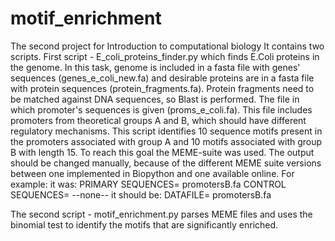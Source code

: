 # motif_enrichment
The second project for Introduction to computational biology
It contains two scripts.
First script - E_coli_proteins_finder.py which finds E.Coli proteins in the genome. In this task, genome is included in a fasta file with genes' sequences (genes_e_coli_new.fa) and desirable proteins are in a fasta file with protein sequences (protein_fragments.fa). Protein fragments need to be matched against DNA sequences, so Blast is performed. 
The file in which promoter's sequences is given (proms_e_coli.fa). This file includes promoters from theoretical groups A and B, which should have different regulatory mechanisms. This script identifies 10 sequence motifs present in the promoters associated with group A and 10 motifs associated with group B with length 15. To reach this goal the MEME-suite was used.
The output should be changed manually, because of the different MEME suite versions between one implemented in Biopython and one available online. For example:
it was:
PRIMARY SEQUENCES= promotersB.fa
CONTROL SEQUENCES= --none--
it should be:
DATAFILE= promotersB.fa

The second script - motif_enrichment.py parses MEME files and uses the binomial test to identify the motifs that are significantly enriched.
